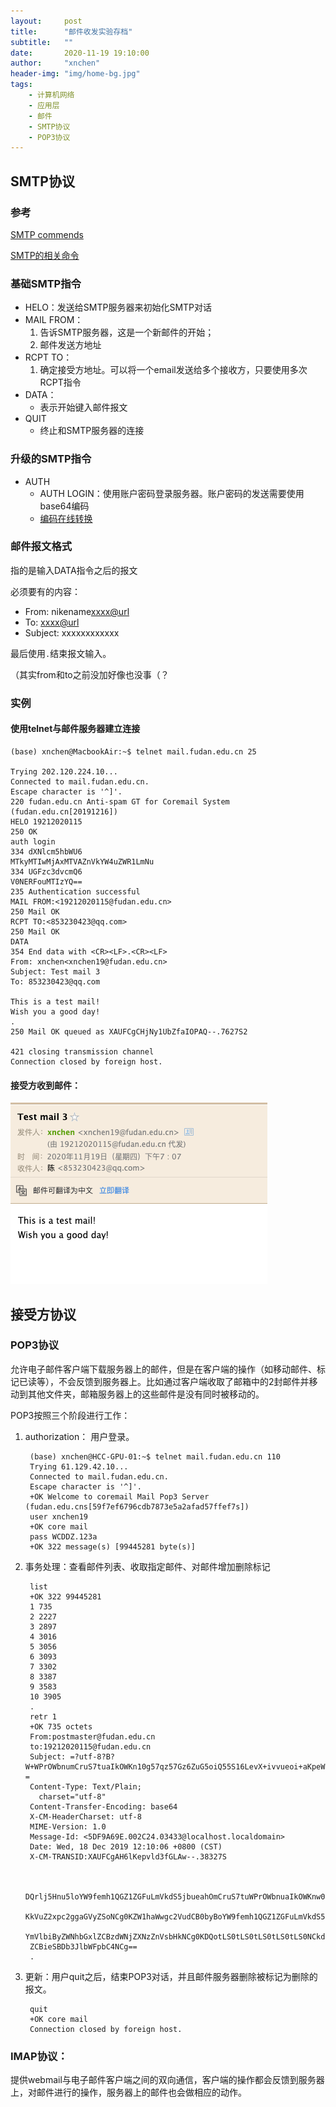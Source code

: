 ```yaml
---
layout:     post
title:      "邮件收发实验存档"
subtitle:   ""
date:       2020-11-19 19:10:00
author:     "xnchen"
header-img: "img/home-bg.jpg"
tags:
    - 计算机网络
    - 应用层
    - 邮件
    - SMTP协议
    - POP3协议
---
```

## SMTP协议
### 参考

[SMTP commends](https://www.samlogic.net/articles/smtp-commands-reference.htm)

[SMTP的相关命令](https://www.cnblogs.com/cocowool/archive/2012/03/14/2395390.html)

### 基础SMTP指令

- HELO：发送给SMTP服务器来初始化SMTP对话
- MAIL FROM：
    1. 告诉SMTP服务器，这是一个新邮件的开始；
    2. 邮件发送方地址
- RCPT TO：
    1. 确定接受方地址。可以将一个email发送给多个接收方，只要使用多次RCPT指令
- DATA：
    - 表示开始键入邮件报文
- QUIT
    - 终止和SMTP服务器的连接

### 升级的SMTP指令

- AUTH 
    - AUTH LOGIN：使用账户密码登录服务器。账户密码的发送需要使用base64编码
    - [编码在线转换](https://tool.oschina.net/encrypt?type=3)

### 邮件报文格式

指的是输入DATA指令之后的报文

必须要有的内容：

- From: nikename<xxxx@url>
- To: <xxxx@url>
- Subject: xxxxxxxxxxxx

最后使用`.`结束报文输入。

（其实from和to之前没加好像也没事（？
    
### 实例

#### 使用telnet与邮件服务器建立连接

    (base) xnchen@MacbookAir:~$ telnet mail.fudan.edu.cn 25
    
    Trying 202.120.224.10...
    Connected to mail.fudan.edu.cn.
    Escape character is '^]'.
    220 fudan.edu.cn Anti-spam GT for Coremail System (fudan.edu.cn[20191216])
    HELO 19212020115 
    250 OK
    auth login
    334 dXNlcm5hbWU6
    MTkyMTIwMjAxMTVAZnVkYW4uZWR1LmNu
    334 UGFzc3dvcmQ6
    V0NERFouMTIzYQ==
    235 Authentication successful
    MAIL FROM:<19212020115@fudan.edu.cn>
    250 Mail OK
    RCPT TO:<853230423@qq.com>
    250 Mail OK
    DATA
    354 End data with <CR><LF>.<CR><LF>
    From: xnchen<xnchen19@fudan.edu.cn>
    Subject: Test mail 3
    To: 853230423@qq.com
    
    This is a test mail!
    Wish you a good day!
    .
    250 Mail OK queued as XAUFCgCHjNy1UbZfaIOPAQ--.7627S2
    
    421 closing transmission channel
    Connection closed by foreign host.
    
#### 接受方收到邮件：

![](../img/.2020-11-19-SMTP实验存档_images/f6f9341b.png)

## 接受方协议

### POP3协议

允许电子邮件客户端下载服务器上的邮件，但是在客户端的操作（如移动邮件、标记已读等），不会反馈到服务器上。比如通过客户端收取了邮箱中的2封邮件并移动到其他文件夹，邮箱服务器上的这些邮件是没有同时被移动的。

POP3按照三个阶段进行工作：
1. authorization： 用户登录。
            
        (base) xnchen@HCC-GPU-01:~$ telnet mail.fudan.edu.cn 110
        Trying 61.129.42.10...
        Connected to mail.fudan.edu.cn.
        Escape character is '^]'.
        +OK Welcome to coremail Mail Pop3 Server (fudan.edu.cns[59f7ef6796cdb7873e5a2afad57ffef7s])
        user xnchen19
        +OK core mail
        pass WCDDZ.123a
        +OK 322 message(s) [99445281 byte(s)]
2. 事务处理：查看邮件列表、收取指定邮件、对邮件增加删除标记

        list
        +OK 322 99445281
        1 735
        2 2227
        3 2897
        4 3016
        5 3056
        6 3093
        7 3302
        8 3387
        9 3583
        10 3905
        .
        retr 1
        +OK 735 octets
        From:postmaster@fudan.edu.cn
        to:19212020115@fudan.edu.cn
        Subject: =?utf-8?B?W+WPrOWbnumCruS7tuaIkOWKn10g57qz57Gz6ZuG5oiQ55S16LevX+ivvueoi+aKpeWRil/ph4/lrZDngrlf6ZmI6Zuq5YedXzE5MjEyMDIwMTE1?=
        Content-Type: Text/Plain;
          charset="utf-8"
        Content-Transfer-Encoding: base64
        X-CM-HeaderCharset: utf-8
        MIME-Version: 1.0
        Message-Id: <5DF9A69E.002C24.03433@localhost.localdomain>
        Date: Wed, 18 Dec 2019 12:10:06 +0800 (CST)
        X-CM-TRANSID:XAUFCgAH6lKepvld3fGLAw--.38327S
        
        
        DQrlj5Hnu5loYW9femh1QGZ1ZGFuLmVkdS5jbueahOmCruS7tuWPrOWbnuaIkOWKnw0KDQoNCg0K
        KkVuZ2xpc2ggaGVyZSoNCg0KZW1haWwgc2VudCB0byBoYW9femh1QGZ1ZGFuLmVkdS5jbiBoYXMg
        YmVlbiByZWNhbGxlZCBzdWNjZXNzZnVsbHkNCg0KDQotLS0tLS0tLS0tLS0tLS0NCkdlbmVyYXRl
        ZCBieSBDb3JlbWFpbC4NCg==
        .
3. 更新：用户quit之后，结束POP3对话，并且邮件服务器删除被标记为删除的报文。
    
        quit
        +OK core mail
        Connection closed by foreign host.

### IMAP协议：

提供webmail与电子邮件客户端之间的双向通信，客户端的操作都会反馈到服务器上，对邮件进行的操作，服务器上的邮件也会做相应的动作。